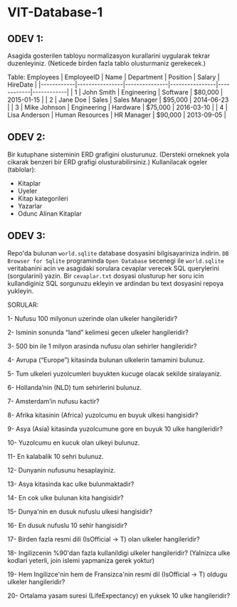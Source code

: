 # VIT-Database-1

## ODEV 1:
Asagida gosterilen tabloyu normalizasyon kurallarini uygularak tekrar duzenleyiniz. (Neticede birden fazla tablo olusturmaniz gerekecek.)

Table: Employees
| EmployeeID | Name           | Department    | Position       | Salary     | HireDate   |
|------------|----------------|---------------|----------------|------------|------------|
| 1          | John Smith     | Engineering   | Software       | $80,000    | 2015-01-15 |
| 2          | Jane Doe       | Sales         | Sales Manager  | $95,000    | 2014-06-23 |
| 3          | Mike Johnson   | Engineering   | Hardware       | $75,000    | 2016-03-10 |
| 4          | Lisa Anderson  | Human Resources | HR Manager   | $90,000    | 2013-09-05 |




## ODEV 2:

Bir kutuphane sisteminin ERD grafigini olusturunuz. (Dersteki orneknek yola cikarak benzeri bir ERD grafigi olusturabilirsiniz.)
Kullanilacak ogeler (tablolar):
- Kitaplar
- Uyeler
- Kitap kategorileri
- Yazarlar
- Odunc Alinan Kitaplar


## ODEV 3:
Repo'da bulunan `world.sqlite` database dosyasini bilgisayariniza indirin. `DB Browser for Sqlite` programinda `Open Database` secenegi ile `world.sqlite` veritabanini acin ve asagidaki sorulara cevaplar verecek SQL querylerini (sorgularini) yazin. Bir `cevaplar.txt` dosyasi olusturup her soru icin kullandiginiz SQL sorgunuzu ekleyin ve ardindan bu text dosyasini repoya yukleyin.

SORULAR:

1- Nufusu 100 milyonun uzerinde olan ulkeler hangileridir?

2- Isminin sonunda “land” kelimesi gecen ulkeler hangileridir?

3- 500 bin ile 1 milyon arasinda nufusu olan sehirler hangileridir?

4- Avrupa (“Europe”) kitasinda bulunan ulkelerin tamamini bulunuz.

5- Tum ulkeleri yuzolcumleri buyukten kucuge olacak sekilde siralayaniz.

6- Hollanda’nin (NLD) tum sehirlerini bulunuz.

7- Amsterdam’in nufusu kactir?

8- Afrika kitasinin (Africa) yuzolcumu en buyuk ulkesi hangisidir?

9- Asya (Asia) kitasinda yuzolcumune gore en buyuk 10 ulke hangileridir?

10- Yuzolcumu en kucuk olan ulkeyi bulunuz.

11- En kalabalik 10 sehri bulunuz.

12- Dunyanin nufusunu hesaplayiniz.

13- Asya kitasinda kac ulke bulunmaktadir?

14- En cok ulke bulunan kita hangisidir?

15- Dunya'nin en dusuk nufuslu ulkesi hangisidir?

16- En dusuk nufuslu 10 sehir hangisidir?

17- Birden fazla resmi dili (IsOfficial -> T) olan ulkeler hangileridir?
 
18- Ingilizcenin %90'dan fazla kullanildigi ulkeler hangileridir? (Yalnizca ulke kodlari yeterli, join islemi yapmaniza gerek yoktur)

19- Hem Ingilizce'nin hem de Fransizca'nin resmi dil (IsOfficial -> T) oldugu ulkeler hangileridir?

20- Ortalama yasam suresi (LifeExpectancy) en yuksek 10 ulke hangileridir?
